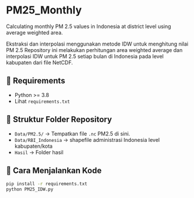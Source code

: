 # PM25_Monthly
Calculating monthly PM 2.5 values in Indonesia at district level using average weighted area.

Ekstraksi dan interpolasi menggunakan metode IDW untuk menghitung nilai PM 2.5 
Repository ini melakukan perhitungan area weighted average dan interpolasi IDW untuk PM 2.5 setiap bulan di Indonesia pada level kabupaten dari file NetCDF.

## 🔧 Requirements
- Python >= 3.8
- Lihat `requirements.txt`

## 📁 Struktur Folder Repository
- `Data/PM2.5/` → Tempatkan file `.nc` PM2.5 di sini.
- `Data/RBI_Indonesia` → shapefile administrasi Indonesia level kabupaten/kota
- `Hasil` → Folder hasil

## 🚀 Cara Menjalankan Kode

```bash
pip install -r requirements.txt
python PM25_IDW.py
